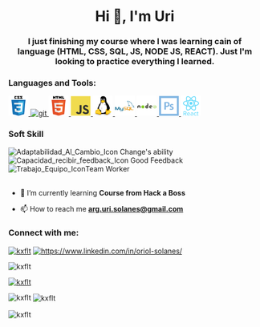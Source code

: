<h1 align="center">Hi 👋, I'm Uri</h1>
<h3 align="center">I just finishing my course where I was learning cain of language (HTML, CSS, SQL, JS, NODE JS, REACT).
Just I'm looking to practice everything I learned.</h3>

<h3 align="left">Languages and Tools:</h3>
<p align="left"> <a href="https://www.w3schools.com/css/" target="_blank" rel="noreferrer"> <img src="https://raw.githubusercontent.com/devicons/devicon/master/icons/css3/css3-original-wordmark.svg" alt="css3" width="40" height="40"/> </a> <a href="https://git-scm.com/" target="_blank" rel="noreferrer"> <img src="https://www.vectorlogo.zone/logos/git-scm/git-scm-icon.svg" alt="git" width="40" height="40"/> </a> <a href="https://www.w3.org/html/" target="_blank" rel="noreferrer"> <img src="https://raw.githubusercontent.com/devicons/devicon/master/icons/html5/html5-original-wordmark.svg" alt="html5" width="40" height="40"/> </a> <a href="https://developer.mozilla.org/en-US/docs/Web/JavaScript" target="_blank" rel="noreferrer"> <img src="https://raw.githubusercontent.com/devicons/devicon/master/icons/javascript/javascript-original.svg" alt="javascript" width="40" height="40"/> </a> <a href="https://www.linux.org/" target="_blank" rel="noreferrer"> <img src="https://raw.githubusercontent.com/devicons/devicon/master/icons/linux/linux-original.svg" alt="linux" width="40" height="40"/> </a> <a href="https://www.mysql.com/" target="_blank" rel="noreferrer"> <img src="https://raw.githubusercontent.com/devicons/devicon/master/icons/mysql/mysql-original-wordmark.svg" alt="mysql" width="40" height="40"/> </a> <a href="https://nodejs.org" target="_blank" rel="noreferrer"> <img src="https://raw.githubusercontent.com/devicons/devicon/master/icons/nodejs/nodejs-original-wordmark.svg" alt="nodejs" width="40" height="40"/> </a> <a href="https://www.photoshop.com/en" target="_blank" rel="noreferrer"> <img src="https://raw.githubusercontent.com/devicons/devicon/master/icons/photoshop/photoshop-line.svg" alt="photoshop" width="40" height="40"/> </a> <a href="https://reactjs.org/" target="_blank" rel="noreferrer"> <img src="https://raw.githubusercontent.com/devicons/devicon/master/icons/react/react-original-wordmark.svg" alt="react" width="40" height="40"/> </a> </p>



<h3 class="sc-f61a956f-2 cjdiUm">Soft Skill</h3><div class="sc-1c5ffc37-3 fbKQvW"><div class="sc-1c5ffc37-4 fUFgs"><img src="https://media-asgard.s3.eu-west-1.amazonaws.com/18e14432-caf9-4de9-8d70-145115c7d930_Theme%3DLight%2C%20Category%3DSkills%2C%20Type%3DChange.svg" alt="Adaptabilidad_Al_Cambio_Icon" aria-hidden="true">
  <span>Change's ability</span></div>
  <div class="sc-1c5ffc37-4 fUFgs"><img src="https://media-asgard.s3.eu-west-1.amazonaws.com/5c549aa9-bcd0-4fbb-8a74-88c6fad272c9_Theme%3DLight%2C%20Category%3DSkills%2C%20Type%3DFeeedback%20%28receive%29.svg" alt="Capacidad_recibir_feedback_Icon" aria-hidden="true">
    <span>Good Feedback</span></div><div class="sc-1c5ffc37-4 fUFgs"><img src="https://media-asgard.s3.eu-west-1.amazonaws.com/1c1163a6-8693-48e8-86b1-9963543dc91e_Theme%3DLight%2C%20Category%3DSkills%2C%20Type%3DTeamwork.svg" alt="Trabajo_Equipo_Icon" aria-hidden="true"><span>Team Worker</span></div>
</div>

<br>

- 🌱 I’m currently learning **Course from Hack a Boss**

- 📫 How to reach me **arg.uri.solanes@gmail.com**

<h3 align="left">Connect with me:</h3>
<p align="left">
<a href="https://dev.to/kxflt" target="blank"><img align="center" src="https://raw.githubusercontent.com/rahuldkjain/github-profile-readme-generator/master/src/images/icons/Social/devto.svg" alt="kxflt" height="30" width="40" /></a>
<a href="https://linkedin.com/in/https://www.linkedin.com/in/oriol-solanes/" target="blank"><img align="center" src="https://raw.githubusercontent.com/rahuldkjain/github-profile-readme-generator/master/src/images/icons/Social/linked-in-alt.svg" alt="https://www.linkedin.com/in/oriol-solanes/" height="30" width="40" /></a>
</p>

<p align="left"> <img src="https://komarev.com/ghpvc/?username=kxflt&label=Profile%20views&color=0e75b6&style=flat" alt="kxflt" /> </p>

<p align="left"> <a href="https://github.com/ryo-ma/github-profile-trophy"><img src="https://github-profile-trophy.vercel.app/?username=kxflt" alt="kxflt" /></a> </p>

<p><img align="left" src="https://github-readme-stats.vercel.app/api/top-langs?username=kxflt&show_icons=true&locale=en&layout=compact" alt="kxflt" /></p>

<p>&nbsp;<img align="center" src="https://github-readme-stats.vercel.app/api?username=kxflt&show_icons=true&locale=en" alt="kxflt" /></p>

<p><img align="center" src="https://github-readme-streak-stats.herokuapp.com/?user=kxflt&" alt="kxflt" /></p>

